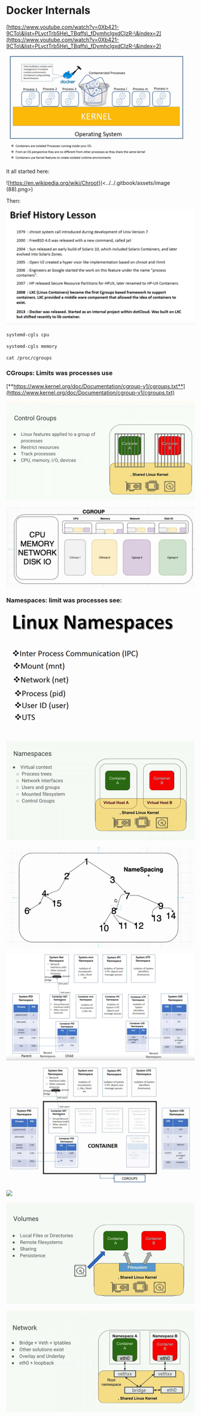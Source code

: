 # Docker Internals

[https://www.youtube.com/watch?v=0Xb421-9CTo\&list=PLvctTrb5He\_TBqffs\_fDymhclgxdCIzR-\&index=2](https://www.youtube.com/watch?v=0Xb421-9CTo\&list=PLvctTrb5He\_TBqffs\_fDymhclgxdCIzR-\&index=2)

![](<../../.gitbook/assets/image (119).png>)

It all started here:

![https://en.wikipedia.org/wiki/Chroot](<../../.gitbook/assets/image (88).png>)

Then:

![](<../../.gitbook/assets/image (73).png>)

`systemd-cgls cpu`

`systemd-cgls memory`

`cat /proc/cgroups`

### **CGroups: Limits was processes use**

[**https://www.kernel.org/doc/Documentation/cgroup-v1/cgroups.txt**](https://www.kernel.org/doc/Documentation/cgroup-v1/cgroups.txt)

![](<../../.gitbook/assets/image (169).png>)

![](<../../.gitbook/assets/image (35).png>)

### Namespaces: limit was processes see:

![](<../../.gitbook/assets/image (103).png>)

![](<../../.gitbook/assets/image (201).png>)

![](<../../.gitbook/assets/image (208).png>)

![](<../../.gitbook/assets/image (87).png>)

![](<../../.gitbook/assets/image (214).png>)

![](<../../.gitbook/assets/image (197).png>)

![](<../../.gitbook/assets/image (135).png>)

![](<../../.gitbook/assets/image (36).png>)
